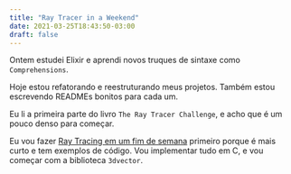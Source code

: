 ```yaml
---
title: "Ray Tracer in a Weekend"
date: 2021-03-25T18:43:50-03:00
draft: false
---
```


Ontem estudei Elixir e aprendi novos truques de sintaxe como `Comprehensions`.

Hoje estou refatorando e reestruturando meus projetos.
Também estou escrevendo READMEs bonitos para cada um.

Eu li a primeira parte do livro `The Ray Tracer Challenge`, e acho que é
um pouco denso para começar.

Eu vou fazer
[Ray Tracing em um fim de semana](https://raytracing.github.io/books/RayTracingInOneWeekend.html)
primeiro porque é mais curto e tem exemplos de código.
Vou implementar tudo em C,
e vou começar com a biblioteca `3dvector`.
